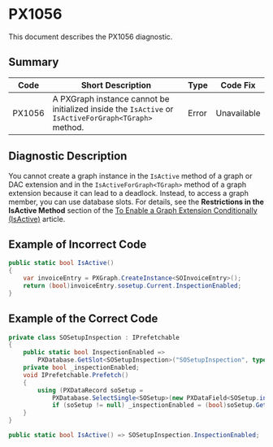 # PX1056
This document describes the PX1056 diagnostic.

## Summary

| Code   | Short Description                          | Type  | Code Fix  | 
| ------ | ------------------------------------------ | ----- | --------- | 
| PX1056 | A PXGraph instance cannot be initialized inside the `IsActive` or `IsActiveForGraph<TGraph>` method. | Error | Unavailable | 

## Diagnostic Description
You cannot create a graph instance in the `IsActive` method of a graph or DAC extension and in the `IsActiveForGraph<TGraph>` method of a graph extension because it can lead to a deadlock. 
Instead, to access a graph member, you can use database slots. For details, see the **Restrictions in the IsActive Method** section 
of the [To Enable a Graph Extension Conditionally (IsActive)](https://help.acumatica.com/Help?ScreenId=ShowWiki&pageid=cd70b408-b389-4bd8-8502-3d9c12b11112) article.


## Example of Incorrect Code

```C#
public static bool IsActive()
{
	var invoiceEntry = PXGraph.CreateInstance<SOInvoiceEntry>();
	return (bool)invoiceEntry.sosetup.Current.InspectionEnabled;
}
```

## Example of the Correct Code

```C#
private class SOSetupInspection : IPrefetchable
{
    public static bool InspectionEnabled =>
        PXDatabase.GetSlot<SOSetupInspection>("SOSetupInspection", typeof(SOSetup))._inspectionEnabled;
    private bool _inspectionEnabled;
    void IPrefetchable.Prefetch()
    {
        using (PXDataRecord soSetup =
            PXDatabase.SelectSingle<SOSetup>(new PXDataField<SOSetup.inspectionEnabled>()))
            if (soSetup != null) _inspectionEnabled = (bool)soSetup.GetBoolean(0);
    }
}

public static bool IsActive() => SOSetupInspection.InspectionEnabled;
```
